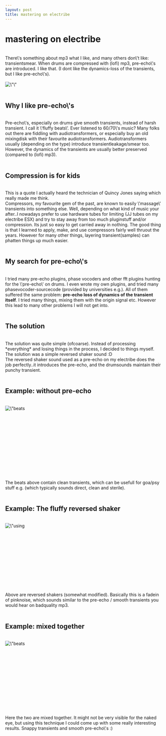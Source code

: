```yaml
---
layout: post
title: mastering on electribe
---
```

<h1>mastering on electribe</h1><br>There\'s something about mp3 what I like, and many others don\'t like: transientsmear. When drums are compressed with (lofi) mp3, pre-echo\'s are introduced. I like that. (I dont like the dynamics-loss of the transients, but I like pre-echo\'s).<div><br></div><div><img src=\"http://leondustar.nl/img/beat-mixed.png\" style=\"width:250px\" alt=\"\" align=\"left\" class=\"img-align-left\"><br><div><br></div><h2>Why I like pre-echo\'s</h2><div><br></div><div>Pre-echo\'s, especially on drums give smooth transients, instead of harsh transient. I call it \'fluffy beats\'. Ever listened to 60/70\'s music? Many folks out there are fiddling with audiotransformers, or especially buy an old mixingdisk with their favourite audiotransformers. Audiotransformers usually (depending on the type) introduce transientleakage/smear too. However, the dynamics of the transients are usually better preserved (compared to (lofi) mp3).</div><div><br></div><h2>Compression is for kids</h2><div><br></div><div>This is a quote I actually heard the technician of Quincy Jones saying which really made me think.</div><div>Compressors, my favourite gem of the past, are known to easily \'massage\' transients into something else. Well, depending on what kind of music your after..I nowadays prefer to use hardware tubes for limiting (JJ tubes on my electribe ESX) and try to stay away from too much pluginstuff and/or compression. Its just so easy to get carried away in nothing. The good thing is that I learned to apply, make, and use compressors fairly well thruout the years. However for many other things, layering transient(samples) can phatten things up much easier.</div><div><br></div><h2>My search for pre-echo\'s</h2><div><br></div><div>I tried many pre-echo plugins, phase vocoders and other fft plugins hunting for the \'pre-echo\' on drums. I even wrote my own plugins, and tried many phasevocoder-sourcecode (provided by universities e.g.). All of them suffered the same problem: <b>pre-echo   loss of dynamics of the transient itself</b>. I tried many things, mixing them with the origin signal etc. However this lead to many other problems I will not get into.</div><div><br></div><h2>The solution</h2><div><br></div><div>The solution was quite simple (ofcoarse). Instead of processing *everything* and losing things in the process, I decided to things myself. The solution was a simple reversed shaker sound :D</div><div>The reversed shaker sound used as a pre-echo on my electribe does the job perfectly..it introduces the pre-echo, and the drumsounds maintain their punchy transient.</div><div><br></div><h2>Example: without pre-echo</h2><div><br></div><div><img src=\"http://leondustar.nl/img/beat-dry.png\" alt=\"beats without pre-echo\" align=\"left\" class=\"img-align-left\"></div><div><br></div><div><br></div><div><br></div><div><br></div><div><br></div><div><br></div><div><br></div><div><br></div><div><br></div><div><br></div><div><br></div><div><br></div><div><br></div><div>The beats above contain clean transients, which can be usefull for goa/psy stuff e.g. (which typically sounds direct, clean and sterile).</div><div><br></div><h2>Example: The fluffy reversed shaker</h2><div><br></div><div><img src=\"http://leondustar.nl/img/beat-shakers.png\" alt=\"using reversed shaker as pre-echo for beats\" align=\"left\" class=\"img-align-left\"></div><div><br></div><div><br></div><div><br></div><div><br></div><div><br></div><div><br></div><div><br></div><div><br></div><div><br></div><div><br></div><div><br></div><div><br></div><div>Above are reversed shakers (somewhat modified). Basically this is a fadein of pinknoise, which sounds similar to the pre-echo / smooth transients you would hear on badquality mp3.</div><div><br></div><h2>Example: mixed together</h2><div><br><img src=\"http://leondustar.nl/img/beat-mixed.png\" alt=\"beats with added pre-echo\" align=\"left\" class=\"img-align-left\" style=\"font-size: 13px; line-height: 1.5;\"></div><div><br></div><div><br></div><div><br></div><div><br></div><div><br></div><div><br></div><div><br></div><div><br></div><div><br></div><div><br></div><div><br></div><div></div><div><br></div><div><br></div><div>Here the two are mixed together. It might not be very visible for the naked eye, but using this technique I could come up with some really interesting results. Snappy transients and smooth pre-echo\'s :)</div><div><br></div></div>

